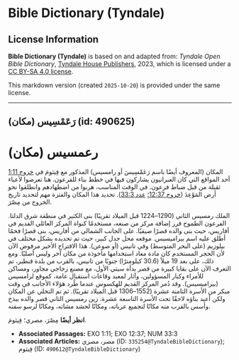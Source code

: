 # Bible Dictionary (Tyndale)

## License Information

**Bible Dictionary (Tyndale)** is based on and adapted from: _Tyndale Open Bible Dictionary_, [Tyndale House Publishers](https://tyndaleopenresources.com/), 2023, which is licensed under a [CC BY-SA 4.0 license](https://creativecommons.org/licenses/by-sa/4.0/legalcode.en).

This markdown version (created `2025-10-20`) is provided under the same license.



--------------------------------

## رَعَمْسِيس (مكان) (id: 490625)

رعمسيس (مكان)
=============

المكان (المعروف أيضًا باسم رَعَمْسِيسَ أو رامسيس) المذكور مع فِيثومَ في [خروج 1:11](https://ref.ly/Exod1:11) أحد المواقع التي كان العبرانيون يشاركون فيها في خطط بناء للفرعون. هنا تعرضوا لأعباء ثقيلة من قبل ضباط فرعون. في الوقت المناسب، هربوا من اضطهادهم وانطلقوا نحو أرض المَوْعِدَ ([خروج 12:37؛](https://ref.ly/Exod12:37) [عدد 33:3](https://ref.ly/Num33:3)). تحديد هذا المكان والفترة مهم لتحديد تاريخ الخروج من مِصْرَ.

الملك رمسيس الثاني (1290–1224 قبل الميلاد تقريبًا) بنى الكثير في منطقة شرق الدلتا. الفرعون الطموح قرر إضافة مركز من صنعه، مستخدمًا كنواة المركز العائلي القديم في أفاريس، حيث بنى والده قصرًا صيفيًا. على الجانب الشمالي من أفاريس، بنى قصرًا فخمًا أطلق عليه اسم بيراميسيس. موقعه محل جدل كبير، حيث تم تحديده بشكل مختلف في بيلوزيم (على البحر المتوسط) وفي تانيس (أو صوعن). هذا الاقتراح الأخير مرفوض الآن لأن الحجر المستخدم كان مادة معاد استخدامها مأخوذة من مكان آخر وليس أصليًا. ومع ذلك، على بعد 19 ميلاً (30\.6 كيلومترًا) جنوبًا من تانيس، بالقرب من بلدة قنطير، تم التعرف الآن على بقايا كبيرة من قصر بدأه سيتي الأول، مع مصنع زجاجي مجاور، ومساكن للأمراء وكبار المسؤولين، وآثار لمعبد وقاعات استقبال عامة، كموقع لرامسيس (بيراميسيس). وقد دُمر المركز القديم للهكسوس عندما طُرد هؤلاء الأجانب في وقت مبكر من الأسرة الثامنة عشرة (1552–1306 قبل الميلاد تقريبًا). ثم تم التخلي عن المكان ولكن أعيد بناؤه لاحقًا تحت الأسرة التاسعة عشرة. زين رمسيس الثاني قصر والده ببذخ وأسس بالقرب منه مكانًا لتجميع عرباته، ومكانًا لحشد مشاته، ومكانًا لرسو سفنه.

**انظر أيضًا** مِصْرَ، مصري؛ فِيثومَ.

* **Associated Passages:** EXO 1:11; EXO 12:37; NUM 33:3
* **Associated Articles:** مصر، مصري (ID: `335254@TyndaleBibleDictionary`); فِيثوم (ID: `490612@TyndaleBibleDictionary`)

